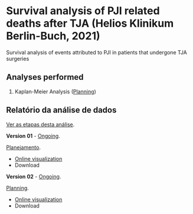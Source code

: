 # Survival analysis of PJI related deaths after TJA (Helios Klinikum Berlin-Buch, 2021)

Survival analysis of events attributed to PJI in patients that undergone TJA surgeries

## Analyses performed

1. Kaplan-Meier Analysis ([Planning][proj-v01])
<!-- 2. yyy ([Planejamento][proj-yyy]) -->
<!-- 3. zzz ([Planejamento][proj-zzz]) -->

[proj-v01]: https://github.com/philsf-biostat/analise_dados_LT_2021/projects/1
[proj-yyy]: https://github.com/philsf-biostat/analise_dados_LT_2021/projects/yyy
[proj-zzz]: https://github.com/philsf-biostat/analise_dados_LT_2021/projects/zzz

## Relatório da análise de dados

[Ver as etapas desta análise][releases].

**Version 01** - [Ongoing][milestone-v01].

[Planejamento][v01-project].

- [Online visualization][reportviz-v01]
- Download
<!-- - [Download][pdf-v01] -->

**Version 02** - [Ongoing][milestone-v02].

[Planning][v02-project].

- [Online visualization][reportviz-v02]
- Download
<!-- - [Download][pdf-v02] -->

[releases]: https://github.com/philsf-biostat/analise_dados_LT_2021/releases/
[milestone-v01]: https://github.com/philsf-biostat/analise_dados_LT_2021/milestone/1
[reportviz-v01]: report/analise_dados_LT_2021-v01.md
[docx-v01]: report/analise_dados_LT_2021-v01.docx?raw=true
[pdf-v01]: report/analise_dados_LT_2021-v01.pdf?raw=true
[v01-project]: https://github.com/philsf-biostat/analise_dados_LT_2021/projects/1

[milestone-v02]: https://github.com/philsf-biostat/analise_dados_LT_2021/milestone/xxx
[reportviz-v02]: report/analise_dados_LT_2021-v02.md
[docx-v02]: report/analise_dados_LT_2021-v02.docx?raw=true
[pdf-v02]: report/analise_dados_LT_2021-v02.pdf?raw=true
[v02-project]: https://github.com/philsf-biostat/analise_dados_LT_2021/projects/xxx

